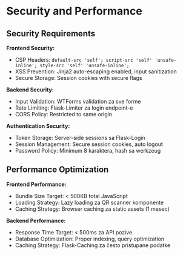 # Security and Performance

## Security Requirements

**Frontend Security:**
- CSP Headers: `default-src 'self'; script-src 'self' 'unsafe-inline'; style-src 'self' 'unsafe-inline';`
- XSS Prevention: Jinja2 auto-escaping enabled, input sanitization
- Secure Storage: Session cookies with secure flags

**Backend Security:**
- Input Validation: WTForms validation za sve forme
- Rate Limiting: Flask-Limiter za login endpoint-e
- CORS Policy: Restricted to same origin

**Authentication Security:**
- Token Storage: Server-side sessions sa Flask-Login
- Session Management: Secure session cookies, auto logout
- Password Policy: Minimum 8 karaktera, hash sa werkzeug

## Performance Optimization

**Frontend Performance:**
- Bundle Size Target: < 500KB total JavaScript
- Loading Strategy: Lazy loading za QR scanner komponente
- Caching Strategy: Browser caching za static assets (1 mesec)

**Backend Performance:**
- Response Time Target: < 500ms za API pozive
- Database Optimization: Proper indexing, query optimization
- Caching Strategy: Flask-Caching za često pristupane podatke
